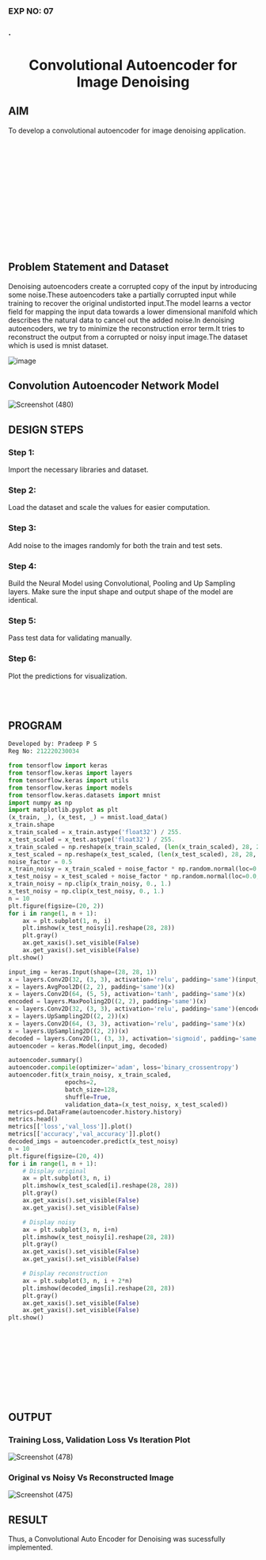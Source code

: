 ### EXP NO: 07

### .

# <p align = "center"> Convolutional Autoencoder for Image Denoising </p>


## AIM

To develop a convolutional autoencoder for image denoising application.

## <br><br><br><br><br><br><br><br><br>Problem Statement and Dataset
Denoising autoencoders create a corrupted copy of the input by introducing some noise.These autoencoders take a partially corrupted input while training to recover the original undistorted input.The model learns a vector field for mapping the input data towards a lower dimensional manifold which describes the natural data to cancel out the added noise.In denoising autoencoders, we try to minimize the reconstruction error term.It tries to reconstruct the output from a corrupted or noisy input image.The dataset which is used is mnist dataset.

![image](https://user-images.githubusercontent.com/75235813/201460551-99b57c03-8dd9-4ec2-9d7c-1772acf980c4.png)
## Convolution Autoencoder Network Model
![Screenshot (480)](https://user-images.githubusercontent.com/75243072/201516542-e8f16568-e6df-4fc8-a8ef-bde98d427ebb.png)


## DESIGN STEPS
### Step 1:
Import the necessary libraries and dataset.
### Step 2:
Load the dataset and scale the values for easier computation.
### Step 3:
Add noise to the images randomly for both the train and test sets.
### Step 4:
Build the Neural Model using Convolutional, Pooling and Up Sampling layers. Make sure the input shape and output shape of the model are identical.
### Step 5:
Pass test data for validating manually.
### Step 6:
Plot the predictions for visualization.

## <br><br>PROGRAM
```python
Developed by: Pradeep P S
Reg No: 212220230034

from tensorflow import keras
from tensorflow.keras import layers
from tensorflow.keras import utils
from tensorflow.keras import models
from tensorflow.keras.datasets import mnist
import numpy as np
import matplotlib.pyplot as plt
(x_train, _), (x_test, _) = mnist.load_data()
x_train.shape
x_train_scaled = x_train.astype('float32') / 255.
x_test_scaled = x_test.astype('float32') / 255.
x_train_scaled = np.reshape(x_train_scaled, (len(x_train_scaled), 28, 28, 1))
x_test_scaled = np.reshape(x_test_scaled, (len(x_test_scaled), 28, 28, 1))
noise_factor = 0.5
x_train_noisy = x_train_scaled + noise_factor * np.random.normal(loc=0.0, scale=1.0, size=x_train_scaled.shape) 
x_test_noisy = x_test_scaled + noise_factor * np.random.normal(loc=0.0, scale=1.0, size=x_test_scaled.shape) 
x_train_noisy = np.clip(x_train_noisy, 0., 1.)
x_test_noisy = np.clip(x_test_noisy, 0., 1.)
n = 10
plt.figure(figsize=(20, 2))
for i in range(1, n + 1):
    ax = plt.subplot(1, n, i)
    plt.imshow(x_test_noisy[i].reshape(28, 28))
    plt.gray()
    ax.get_xaxis().set_visible(False)
    ax.get_yaxis().set_visible(False)
plt.show()

input_img = keras.Input(shape=(28, 28, 1))
x = layers.Conv2D(32, (3, 3), activation='relu', padding='same')(input_img)
x = layers.AvgPool2D((2, 2), padding='same')(x)
x = layers.Conv2D(64, (5, 5), activation='tanh', padding='same')(x)
encoded = layers.MaxPooling2D((2, 2), padding='same')(x)
x = layers.Conv2D(32, (3, 3), activation='relu', padding='same')(encoded)
x = layers.UpSampling2D((2, 2))(x)
x = layers.Conv2D(64, (3, 3), activation='relu', padding='same')(x)
x = layers.UpSampling2D((2, 2))(x)
decoded = layers.Conv2D(1, (3, 3), activation='sigmoid', padding='same')(x)
autoencoder = keras.Model(input_img, decoded)

autoencoder.summary()
autoencoder.compile(optimizer='adam', loss='binary_crossentropy')
autoencoder.fit(x_train_noisy, x_train_scaled,
                epochs=2,
                batch_size=128,
                shuffle=True,
                validation_data=(x_test_noisy, x_test_scaled))
metrics=pd.DataFrame(autoencoder.history.history)
metrics.head()
metrics[['loss','val_loss']].plot()
metrics[['accuracy','val_accuracy']].plot()
decoded_imgs = autoencoder.predict(x_test_noisy)
n = 10
plt.figure(figsize=(20, 4))
for i in range(1, n + 1):
    # Display original
    ax = plt.subplot(3, n, i)
    plt.imshow(x_test_scaled[i].reshape(28, 28))
    plt.gray()
    ax.get_xaxis().set_visible(False)
    ax.get_yaxis().set_visible(False)

    # Display noisy
    ax = plt.subplot(3, n, i+n)
    plt.imshow(x_test_noisy[i].reshape(28, 28))
    plt.gray()
    ax.get_xaxis().set_visible(False)
    ax.get_yaxis().set_visible(False)    

    # Display reconstruction
    ax = plt.subplot(3, n, i + 2*n)
    plt.imshow(decoded_imgs[i].reshape(28, 28))
    plt.gray()
    ax.get_xaxis().set_visible(False)
    ax.get_yaxis().set_visible(False)
plt.show()
```

## <br><br><br><br><br><br>OUTPUT

### Training Loss, Validation Loss Vs Iteration Plot

![Screenshot (478)](https://user-images.githubusercontent.com/75243072/201514819-03a8715a-e522-4e53-b5c7-10323317e9a0.png)



### Original vs Noisy Vs Reconstructed Image
![Screenshot (475)](https://user-images.githubusercontent.com/75243072/201514811-58ad766e-00a5-4996-bb02-6a3eb8e13a00.png)



## RESULT
Thus, a Convolutional Auto Encoder for Denoising was sucessfully implemented.




